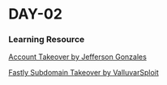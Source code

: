 
<h1> DAY-02 </h1>
<h3>Learning Resource</h3> 

[Account Takeover by Jefferson Gonzales](https://gonzxph.medium.com/account-takeover-worth-of-2500-e643661f94e9)

[Fastly Subdomain Takeover by ValluvarSploit](https://infosecwriteups.com/fastly-subdomain-takeover-2000-217bb180730f)
